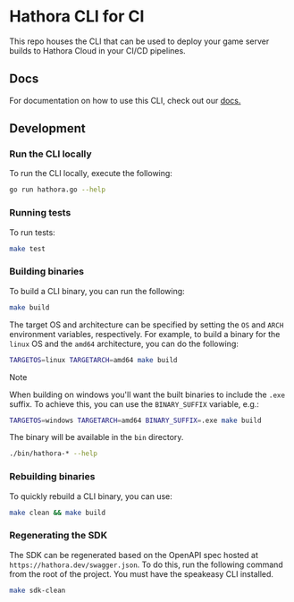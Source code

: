# Hathora CLI for CI

This repo houses the CLI that can be used to deploy your game server builds to Hathora Cloud in your CI/CD pipelines.

## Docs

For documentation on how to use this CLI, check out our [docs.](https://hathora.dev/docs/guides/ci-cd)

## Development

### Run the CLI locally

To run the CLI locally, execute the following:

```sh
go run hathora.go --help
```

### Running tests

To run tests:

```sh
make test
```

### Building binaries

To build a CLI binary, you can run the following:

```sh
make build
```

The target OS and architecture can be specified by setting the `OS` and `ARCH` environment variables, respectively. For example, to build a binary for the `linux` OS and the `amd64` architecture, you can do the following:

```sh
TARGETOS=linux TARGETARCH=amd64 make build
```

> [!NOTE]
> When building on windows you'll want the built binaries to include the `.exe` suffix. To achieve this, you can use the `BINARY_SUFFIX`
> variable, e.g.:
>
> ```sh
> TARGETOS=windows TARGETARCH=amd64 BINARY_SUFFIX=.exe make build
> ```

The binary will be available in the `bin` directory.

```sh
./bin/hathora-* --help
```

### Rebuilding binaries

To quickly rebuild a CLI binary, you can use:

```sh
make clean && make build
```

### Regenerating the SDK

The SDK can be regenerated based on the OpenAPI spec hosted at `https://hathora.dev/swagger.json`. To do this, run the following command from the root of the project. You must have the speakeasy CLI installed.

```sh
make sdk-clean
```
